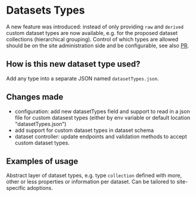 # Datasets Types

A new feature was introduced: instead of only providing ```raw``` and ```derived``` custom dataset types are now available, e.g. for the proposed dataset collections (hierarchical grouping). Control of which types are allowed should be on the site administration side and be configurable, see also [PR](https://github.com/SciCatProject/scicat-backend-next/pull/1532). 


## How is this new dataset type used?
Add any type into a separate JSON named ```datasetTypes.json```.

## Changes made

* configuration: add new datasetTypes field and support to read in a json file for custom datasest types (either by env variable or default location "datasetTypes.json")
* add support for custom dataset types in dataset schema
* dataset controller: update endpoints and validation methods to accept custom dataset types.

## Examples of usage

Abstract layer of dataset types, e.g. type ```collection``` defined with more, other or less properties or information per dataset. Can be tailored to site-specific adoptions.


